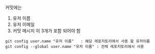 커밋에는
1. 유저 이름
2. 유저 이메일
3. 커밋 메시지
이 3개가 포함 되어야 함

```
git config user.name "유저 이름"   : 해당 레포지토리에서 사용 할 유저이름
git config --global user.name "유저 이름" : 전체 레포지토리에서 사용
```
```

```